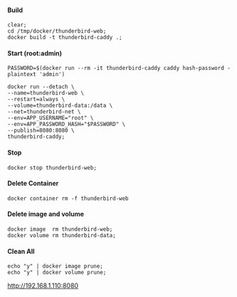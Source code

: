 #### Build
```
clear;
cd /tmp/docker/thunderbird-web;
docker build -t thunderbird-caddy .;
```

#### Start (root:admin)
```
PASSWORD=$(docker run --rm -it thunderbird-caddy caddy hash-password -plaintext 'admin')

docker run --detach \
--name=thunderbird-web \
--restart=always \
--volume=thunderbird-data:/data \
--net=thunderbird-net \
--env=APP_USERNAME="root" \
--env=APP_PASSWORD_HASH="$PASSWORD" \
--publish=8080:8080 \
thunderbird-caddy;
```

#### Stop
```
docker stop thunderbird-web;
```


#### Delete Container
```
docker container rm -f thunderbird-web
```

#### Delete image and volume
```
docker image  rm thunderbird-web;
docker volume rm thunderbird-data;
```

#### Clean All
```
echo "y" | docker image prune;
echo "y" | docker volume prune;
```


http://192.168.1.110:8080
